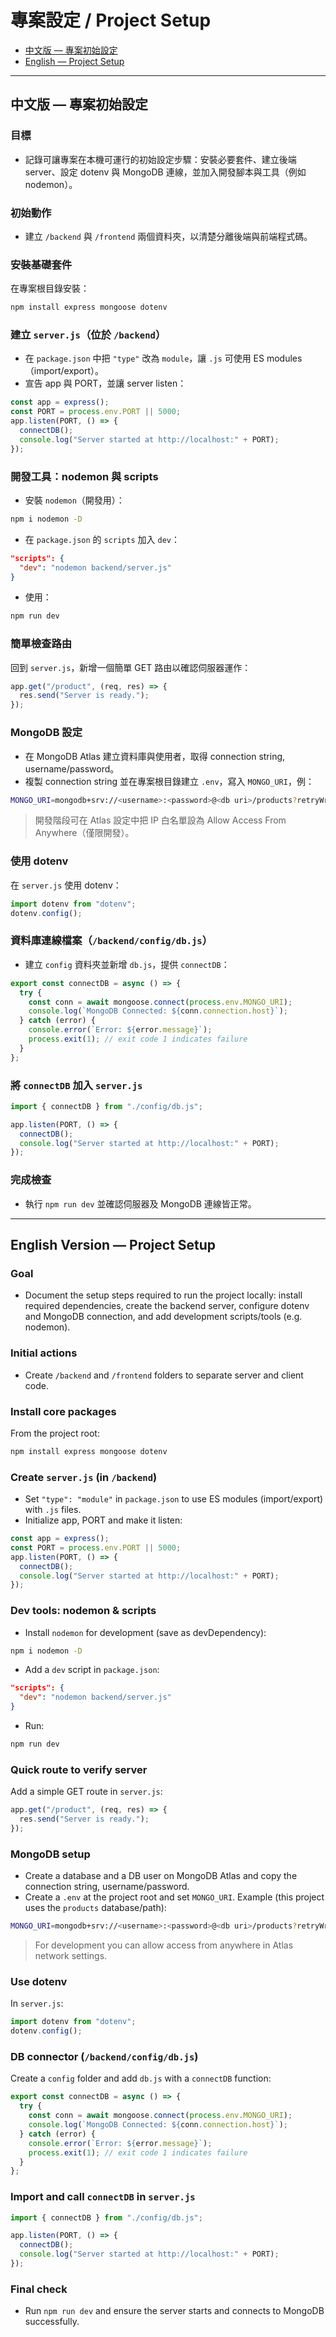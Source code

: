 # 專案設定 / Project Setup

- [中文版 — 專案初始設定](#zh)
- [English — Project Setup](#en)

---

<a name="zh"></a>

## 中文版 — 專案初始設定

### 目標

- 記錄可讓專案在本機可運行的初始設定步驟：安裝必要套件、建立後端 server、設定 dotenv 與 MongoDB 連線，並加入開發腳本與工具（例如 nodemon）。

### 初始動作

- 建立 `/backend` 與 `/frontend` 兩個資料夾，以清楚分離後端與前端程式碼。

### 安裝基礎套件

在專案根目錄安裝：

```bash
npm install express mongoose dotenv
```

### 建立 `server.js`（位於 `/backend`）

- 在 `package.json` 中把 `"type"` 改為 `module`，讓 `.js` 可使用 ES modules（import/export）。
- 宣告 app 與 PORT，並讓 server listen：

```js
const app = express();
const PORT = process.env.PORT || 5000;
app.listen(PORT, () => {
  connectDB();
  console.log("Server started at http://localhost:" + PORT);
});
```

### 開發工具：nodemon 與 scripts

- 安裝 `nodemon`（開發用）：

```bash
npm i nodemon -D
```

- 在 `package.json` 的 `scripts` 加入 `dev`：

```json
"scripts": {
  "dev": "nodemon backend/server.js"
}
```

- 使用：

```bash
npm run dev
```

### 簡單檢查路由

回到 `server.js`，新增一個簡單 GET 路由以確認伺服器運作：

```js
app.get("/product", (req, res) => {
  res.send("Server is ready.");
});
```

### MongoDB 設定

- 在 MongoDB Atlas 建立資料庫與使用者，取得 connection string, username/password。
- 複製 connection string 並在專案根目錄建立 `.env`，寫入 `MONGO_URI`，例：

```bash
MONGO_URI=mongodb+srv://<username>:<password>@<db uri>/products?retryWrites=true&w=majority&appName=Cluster0
```

> 開發階段可在 Atlas 設定中把 IP 白名單設為 Allow Access From Anywhere（僅限開發）。

### 使用 dotenv

在 `server.js` 使用 dotenv：

```js
import dotenv from "dotenv";
dotenv.config();
```

### 資料庫連線檔案（`/backend/config/db.js`）

- 建立 `config` 資料夾並新增 `db.js`，提供 `connectDB`：

```js
export const connectDB = async () => {
  try {
    const conn = await mongoose.connect(process.env.MONGO_URI);
    console.log(`MongoDB Connected: ${conn.connection.host}`);
  } catch (error) {
    console.error(`Error: ${error.message}`);
    process.exit(1); // exit code 1 indicates failure
  }
};
```

### 將 `connectDB` 加入 `server.js`

```js
import { connectDB } from "./config/db.js";

app.listen(PORT, () => {
  connectDB();
  console.log("Server started at http://localhost:" + PORT);
});
```

### 完成檢查

- 執行 `npm run dev` 並確認伺服器及 MongoDB 連線皆正常。

---

<a name="en"></a>

## English Version — Project Setup

### Goal

- Document the setup steps required to run the project locally: install required dependencies, create the backend server, configure dotenv and MongoDB connection, and add development scripts/tools (e.g. nodemon).

### Initial actions

- Create `/backend` and `/frontend` folders to separate server and client code.

### Install core packages

From the project root:

```bash
npm install express mongoose dotenv
```

### Create `server.js` (in `/backend`)

- Set `"type": "module"` in `package.json` to use ES modules (import/export) with `.js` files.
- Initialize app, PORT and make it listen:

```js
const app = express();
const PORT = process.env.PORT || 5000;
app.listen(PORT, () => {
  connectDB();
  console.log("Server started at http://localhost:" + PORT);
});
```

### Dev tools: nodemon & scripts

- Install `nodemon` for development (save as devDependency):

```bash
npm i nodemon -D
```

- Add a `dev` script in `package.json`:

```json
"scripts": {
  "dev": "nodemon backend/server.js"
}
```

- Run:

```bash
npm run dev
```

### Quick route to verify server

Add a simple GET route in `server.js`:

```js
app.get("/product", (req, res) => {
  res.send("Server is ready.");
});
```

### MongoDB setup

- Create a database and a DB user on MongoDB Atlas and copy the connection string, username/password.
- Create a `.env` at the project root and set `MONGO_URI`. Example (this project uses the `products` database/path):

```bash
MONGO_URI=mongodb+srv://<username>:<password>@<db uri>/products?retryWrites=true&w=majority&appName=Cluster0
```

> For development you can allow access from anywhere in Atlas network settings.

### Use dotenv

In `server.js`:

```js
import dotenv from "dotenv";
dotenv.config();
```

### DB connector (`/backend/config/db.js`)

Create a `config` folder and add `db.js` with a `connectDB` function:

```js
export const connectDB = async () => {
  try {
    const conn = await mongoose.connect(process.env.MONGO_URI);
    console.log(`MongoDB Connected: ${conn.connection.host}`);
  } catch (error) {
    console.error(`Error: ${error.message}`);
    process.exit(1); // exit code 1 indicates failure
  }
};
```

### Import and call `connectDB` in `server.js`

```js
import { connectDB } from "./config/db.js";

app.listen(PORT, () => {
  connectDB();
  console.log("Server started at http://localhost:" + PORT);
});
```

### Final check

- Run `npm run dev` and ensure the server starts and connects to MongoDB successfully.
